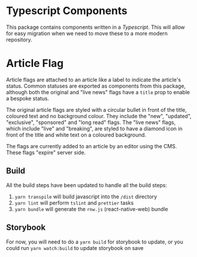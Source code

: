 # Typescript Components

This package contains components written in a *Typescript*. This will allow for
easy migration when we need to move these to a more modern repository.

# Article Flag

Article flags are attached to an article like a label to indicate the article's
status. Common statuses are exported as components from this package, although both the original and "live news" flags have a `title` prop to enable a bespoke status.

The original article flags are styled with a circular bullet in front of the title, coloured text and no background colour. They include the "new", "updated", "exclusive", "sponsored" and "long read" flags. The "live news" flags, which include "live" and "breaking", are styled to have a diamond icon in front of the title and white text on a coloured background.

The flags are currently added to an article by an editor using the CMS. These
flags "expire" server side.

## Build

All the build steps have been updated to handle all the build steps:

1. `yarn transpile` will build javascript into the `/dist` directory
1. `yarn lint` will perform `tslint` and `prettier` tasks
1. `yarn bundle` will generate the `rnw.js` (react-native-web) bundle

## Storybook

For now, you will need to do a `yarn build` for storybook to update, or you could run `yarn watch:build` to update storybook on save

